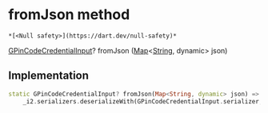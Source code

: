 


# fromJson method




    *[<Null safety>](https://dart.dev/null-safety)*




[GPinCodeCredentialInput](../../third_party_yonomi_graphql_schema___generated___schema.docs.schema.gql/GPinCodeCredentialInput-class.md)? fromJson
([Map](https://api.flutter.dev/flutter/dart-core/Map-class.html)&lt;[String](https://api.flutter.dev/flutter/dart-core/String-class.html), dynamic> json)








## Implementation

```dart
static GPinCodeCredentialInput? fromJson(Map<String, dynamic> json) =>
    _i2.serializers.deserializeWith(GPinCodeCredentialInput.serializer, json);
```







